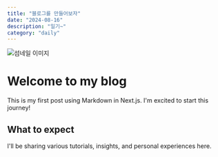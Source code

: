 ```yaml
---
title: "블로그를 만들어보자"
date: "2024-08-16"
description: "일기~"
category: "daily"
---
```


![섬네일 이미지](/thumbnail/dokukinoko1.png)

# Welcome to my blog

This is my first post using Markdown in Next.js. I'm excited to start this journey!

## What to expect

I'll be sharing various tutorials, insights, and personal experiences here.